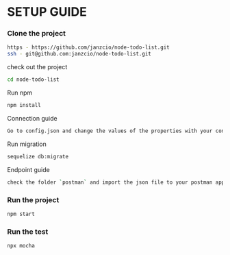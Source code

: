 # SETUP GUIDE

### Clone the project

```bash
https - https://github.com/janzcio/node-todo-list.git
ssh - git@github.com:janzcio/node-todo-list.git
```

check out the project
```bash
cd node-todo-list
```

Run npm

```bash
npm install
```

Connection guide
```bash
Go to config.json and change the values of the properties with your connection. Create a `database` the same database name value in your `config.json` file for your connection 
```



Run migration
```bash
sequelize db:migrate
```

Endpoint guide
```bash
check the folder `postman` and import the json file to your postman application.
```

### Run the project
```bash
npm start
```

### Run the test
```bash
npx mocha
```

